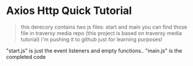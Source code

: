 # Axios Http Quick Tutorial

> this derecory contains two js files: start and main
> you can find those file in traversy media repo (this project is based on traversy media tutorial)
> i'm pushing it to github just for learning purposes!

"start.js" is just the event listeners and empty functions.. "main.js" is the completed code
